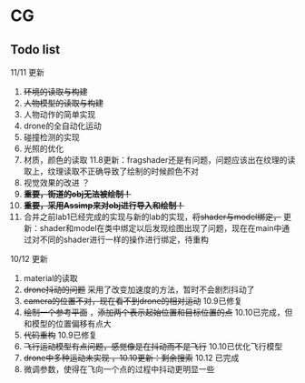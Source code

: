 # CG


## Todo list

11/11 更新 
1. ~~环境的读取与构建~~  
2. ~~人物模型的读取与构建~~
3. 人物动作的简单实现  
4. drone的全自动化运动  
5. 碰撞检测的实现  
6. 光照的优化  
7. 材质，颜色的读取 11.8更新：fragshader还是有问题，问题应该出在纹理的读取上，纹理读取不正确导致了绘制的时候颜色不对
8. 视觉效果的改进  ？ 
9. **~~重要，街道的obj无法被绘制！~~** 
10. **~~重要，采用Assimp来对obj进行导入和绘制！~~**  
11. 合并之前lab1已经完成的实现与新的lab的实现，~~将shader与model绑定，~~ 更新：shader和model在类中绑定以后发现绘图出现了问题，现在在main中通过对不同的shader进行一样的操作进行绑定，待重构







10/12 更新  
1. material的读取  
2. ~~drone抖动的问题~~ 采用了改变加速度的方法，暂时不会剧烈抖动了
3. ~~camera的位置不对，现在看不到drone的相对运动~~ 10.9已修复  
4. ~~绘制一个参考平面~~ ，~~添加两个表示起始位置和目标位置的点~~ 10.10已完成，但和模型的位置偏移有点大  
5. ~~代码重构~~ 10.9已修复
6. ~~飞行运动模型有点问题，感觉像是在抖动而不是飞行~~ 10.10已优化飞行模型 
7. ~~drone中多种运动未实现 ，10.10更新：剩余搜索~~ 10.12 已完成
8. 微调参数，使得在飞向一个点的过程中抖动更明显一些
